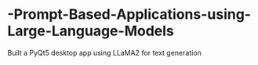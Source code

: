 # -Prompt-Based-Applications-using-Large-Language-Models
Built a PyQt5 desktop app using LLaMA2 for text generation
